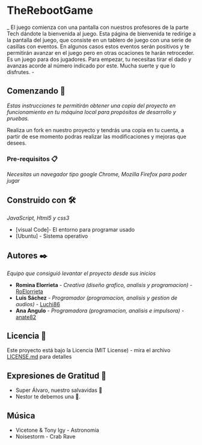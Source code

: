 # TheRebootGame

_ El juego comienza con una pantalla con nuestros profesores de la parte Tech dándote la bienvenida al juego.  Esta página de bienvenida te redirige a la pantalla del juego, que consiste en un tablero de juego con una serie de casillas con eventos. En algunos casos estos eventos serán positivos y te permitirán avanzar en el juego pero en otras ocaciones te harán retroceder.
Es un juego para dos jugadores.
Para empezar, tu necesitas tirar el dado y avanzas acorde al número indicado por este. 
Mucha suerte y que lo disfrutes. -

## Comenzando 🚀

_Estas instrucciones te permitirán obtener una copia del proyecto en funcionamiento en tu máquina local para propósitos de desarrollo y pruebas._

Realiza un fork en nuestro proyecto y tendrás una copia en tu cuenta, a partir de ese momento podras realizar las modificaciones y mejoras que desees.


### Pre-requisitos 📋

_Necesitas un navegador tipo google Chrome, Mozilla Firefox para poder jugar_

## Construido con 🛠️

_JavaScript, Html5 y css3_

* [visual Code]- El entorno para programar usado
* [Ubuntu] - Sistema operativo

## Autores ✒️

_Equipo que consiguió levantar el proyecto desde sus inicios_

* **Romina Elorrieta** - *Creativa (diseño grafico, analisis y programacion)* - [RoElorrieta](https://github.com/RoElorrieta)
* **Luis Sáchez** - *Programador (programacion, analisis y gestion de audios)* - [Luchi86](https://github.com/Luichi86)
* **Ana Angulo** - *Programadora (programacion, analisis e impulsora)* - [anate82](https://github.com/anate82)

## Licencia 📄

Este proyecto está bajo la Licencia (MIT License) - mira el archivo [LICENSE.md](LICENSE.md) para detalles

## Expresiones de Gratitud 🎁

* Super Álvaro, nuestro salvavidas 📢
* Nestor te debemos una 🍺. 

## Música
* Vicetone & Tony Igy - Astronomia
* Noisestorm - Crab Rave 
